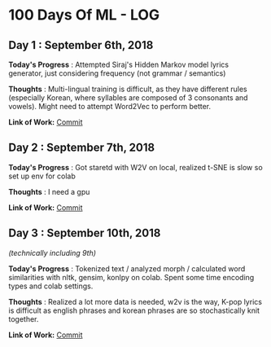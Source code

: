 # 100 Days Of ML - LOG

## Day 1 : September 6th, 2018
 
**Today's Progress** : Attempted Siraj's Hidden Markov model lyrics generator, just considering frequency (not grammar / semantics)

**Thoughts** : Multi-lingual training is difficult, as they have different rules (especially Korean, where syllables are composed of 3 consonants and vowels). Might need to attempt Word2Vec to perform better.

**Link of Work:**   [Commit]()

## Day 2 : September 7th, 2018
 
**Today's Progress** : Got staretd with W2V on local, realized t-SNE is slow so set up env for colab

**Thoughts** : I need a gpu

**Link of Work:**   [Commit]()

## Day 3 : September 10th, 2018 

_(technically including 9th)_
 
**Today's Progress** : Tokenized text / analyzed morph / calculated word similarities with nltk, gensim, konlpy on colab. Spent some time encoding types and colab settings. 

**Thoughts** : Realized a lot more data is needed, w2v is the way, K-pop lyrics is difficult as english phrases and korean phrases are so stochastically knit together.

**Link of Work:**   [Commit]()
